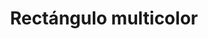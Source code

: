 ---
title: Rectángulo multicolor
date: 
draft: false

# descripcion
description : Aro de plata con piedra cubic

materials: Plata 925

color: Multicolor

dimensions: 0,5cm x 0,7cm

code: 01-16-0327

type: "Aros"

categories: []

# Images
# first image will be shown in the product page
images:
  # - image: "images/path_to_image"
  # La ubicacion de las imagenes es imagenes/Aros/Aros.Cubic/01-16-0327-rectangulo-multicolor
  - image: "./images/aros/cubic/01-16-0327-rectangulo-multicolor_a.JPG"
  - image: "./images/aros/cubic/01-16-0327-rectangulo-multicolor_b.JPG"
---